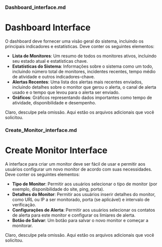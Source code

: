 ### Dashboard_interface.md

# Dashboard Interface

O dashboard deve fornecer uma visão geral do sistema, incluindo os principais indicadores e estatísticas. Deve conter os seguintes elementos:

- **Lista de Monitores**: Um resumo de todos os monitores ativos, incluindo seu estado atual e estatísticas chave.
- **Estatísticas do Sistema**: Informações sobre o sistema como um todo, incluindo número total de monitores, incidentes recentes, tempo médio de atividade e outros indicadores-chave.
- **Alertas Recentes**: Uma lista dos alertas mais recentes enviados, incluindo detalhes sobre o monitor que gerou o alerta, o canal de alerta usado e o tempo que levou para o alerta ser enviado.
- **Gráficos**: Gráficos representando dados importantes como tempo de atividade, disponibilidade e desempenho.


Claro, desculpe pela omissão. Aqui estão os arquivos adicionais que você solicitou.

### Create_Monitor_interface.md

# Create Monitor Interface

A interface para criar um monitor deve ser fácil de usar e permitir aos usuários configurar um novo monitor de acordo com suas necessidades. Deve conter os seguintes elementos:

- **Tipo de Monitor**: Permitir aos usuários selecionar o tipo de monitor (por exemplo, disponibilidade do site, ping, porta).
- **Detalhes do Monitor**: Permitir aos usuários inserir detalhes do monitor, como URL ou IP a ser monitorado, porta (se aplicável) e intervalo de verificação.
- **Configurações de Alerta**: Permitir aos usuários selecionar os contatos de alerta para este monitor e configurar os limiares de alerta.
- **Botão de Salvar**: Um botão para salvar o novo monitor e começar a monitorar.


Claro, desculpe pela omissão. Aqui estão os arquivos adicionais que você solicitou.


